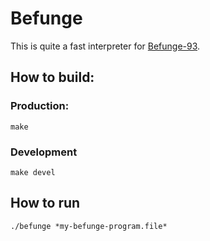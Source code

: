 # Befunge

This is quite a fast interpreter for [Befunge-93](https://en.wikipedia.org/wiki/Befunge).

## How to build:

### Production:

```
make
```

### Development

```
make devel
```

## How to run

```
./befunge *my-befunge-program.file*
```
